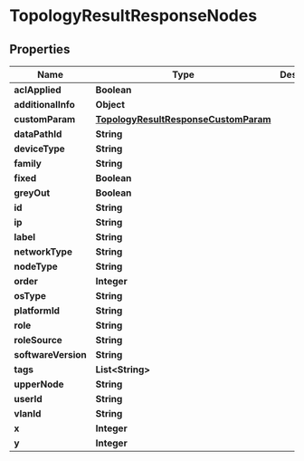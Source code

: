 
# TopologyResultResponseNodes

## Properties
Name | Type | Description | Notes
------------ | ------------- | ------------- | -------------
**aclApplied** | **Boolean** |  |  [optional]
**additionalInfo** | **Object** |  |  [optional]
**customParam** | [**TopologyResultResponseCustomParam**](TopologyResultResponseCustomParam.md) |  |  [optional]
**dataPathId** | **String** |  |  [optional]
**deviceType** | **String** |  |  [optional]
**family** | **String** |  |  [optional]
**fixed** | **Boolean** |  |  [optional]
**greyOut** | **Boolean** |  |  [optional]
**id** | **String** |  |  [optional]
**ip** | **String** |  |  [optional]
**label** | **String** |  |  [optional]
**networkType** | **String** |  |  [optional]
**nodeType** | **String** |  |  [optional]
**order** | **Integer** |  |  [optional]
**osType** | **String** |  |  [optional]
**platformId** | **String** |  |  [optional]
**role** | **String** |  |  [optional]
**roleSource** | **String** |  |  [optional]
**softwareVersion** | **String** |  |  [optional]
**tags** | **List&lt;String&gt;** |  |  [optional]
**upperNode** | **String** |  |  [optional]
**userId** | **String** |  |  [optional]
**vlanId** | **String** |  |  [optional]
**x** | **Integer** |  |  [optional]
**y** | **Integer** |  |  [optional]



